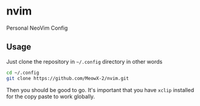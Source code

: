# nvim

Personal NeoVim Config

## Usage

Just clone the repository in `~/.config` directory in other words

```bash
cd ~/.config
git clone https://github.com/MeowX-2/nvim.git
```

Then you should be good to go. It's important that you have `xclip` installed for the copy paste to work globally. 
